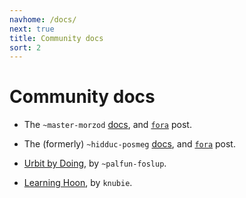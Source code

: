 ```yaml
---
navhome: /docs/
next: true
title: Community docs
sort: 2
---
```


# Community docs

* The `~master-morzod`
[docs](http://micnus-tarwyl-haltem-linhut--dilhul-talbes-wolnyx-lasbud.urbit.org/docs/),
and [`fora`](https://urbit.org/fora/posts/~2016.12.25..06.35.44..a1ec~/) post.

* The (formerly) `~hidduc-posmeg`
[docs](https://fosnut-dandut.urbit.org/pages/hidducs-notes/tutorial),
and [`fora`](https://urbit.org/fora/posts/~2017.2.12..21.54.40..6fde~/) post.

* [Urbit by Doing](https://github.com/Fang-/Urbit-By-Doing), by `~palfun-foslup`.

* [Learning Hoon](https://github.com/knubie/learning-hoon), by `knubie`.
